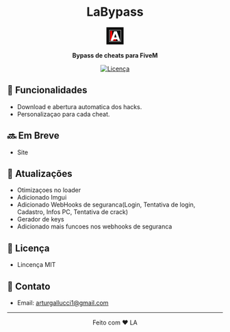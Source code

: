 <h1 align="center">LaBypass</h1>

<p align="center">
  <img src="logo.png" alt="Logo do Projeto">
</p>

<p align="center">
  <strong>Bypass de cheats para FiveM</strong>
</p>

<p align="center">
  <a href="LICENSE">
    <img src="https://img.shields.io/github/license/Leda16/License" alt="Licença">
  </a>
</p>

## 🚀 Funcionalidades

- Download e abertura automatica dos hacks.
- Personalizaçao para cada cheat.

## 🔜 Em Breve

- Site

## 🔄 Atualizações

- Otimizaçoes no loader
- Adicionado Imgui
- Adicionado WebHooks de seguranca(Login, Tentativa de login, Cadastro, Infos PC, Tentativa de crack)
- Gerador de keys
- Adicionado mais funcoes nos webhooks de seguranca

## 📄 Licença

- Lincença MIT

## 📧 Contato

- Email: arturgallucci1@gmail.com

---

<p align="center">
  Feito com ❤️ LA
</p>